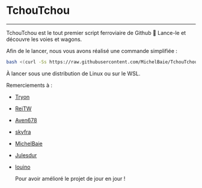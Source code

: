 # TchouTchou
__________________________________________________________________________________________________________________________________________

TchouTchou est le tout premier script ferroviaire de Github :train2: 
Lance-le et découvre les voies et wagons.


Afin de le lancer, nous vous avons réalisé une commande simplifiée :

```bash
bash <(curl -Ss https://raw.githubusercontent.com/MichelBaie/TchouTchou/master/tchoutchou.sh)
```
À lancer sous une distribution de Linux ou sur le WSL. 


Remerciements à : 

- [Tryon](https://github.com/Tryon-dev)

- [ReiTW](https://github.com/Rei-Tw)

- [Aven678](https://github.com/Aven678)

- [skyfra](https://github.com/skyfra)

- [MichelBaie](https://github.com/MichelBaie)

- [Julesdur](https://github.com/julesdur)

- [louino](https://github.com/louino2478)
  

  Pour avoir amélioré le projet de jour en jour !
